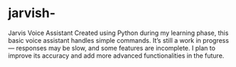 # jarvish-
Jarvis Voice Assistant Created using Python during my learning phase, this basic voice assistant handles simple commands. It’s still a work in progress — responses may be slow, and some features are incomplete. I plan to improve its accuracy and add more advanced functionalities in the future.
